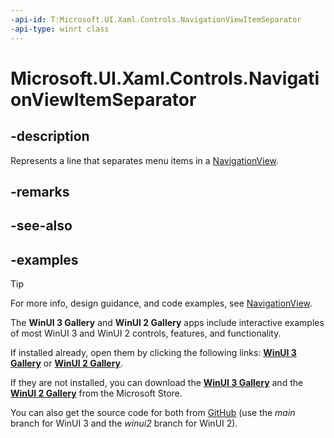 ```yaml
---
-api-id: T:Microsoft.UI.Xaml.Controls.NavigationViewItemSeparator
-api-type: winrt class
---
```

<!-- Class syntax.
public class NavigationViewItemSeparator : NavigationViewItemBase, NavigationViewItemBase
-->

# Microsoft.UI.Xaml.Controls.NavigationViewItemSeparator

## -description

Represents a line that separates menu items in a [NavigationView](navigationview.md).

## -remarks

## -see-also

## -examples

> [!TIP]
> For more info, design guidance, and code examples, see [NavigationView](/windows/apps/design/controls/navigationview).
>
> The **WinUI 3 Gallery** and **WinUI 2 Gallery** apps include interactive examples of most WinUI 3 and WinUI 2 controls, features, and functionality.
>
> If installed already, open them by clicking the following links: [**WinUI 3 Gallery**](winui3gallery:/item/NavigationView) or [**WinUI 2 Gallery**](winui2gallery:/item/NavigationView).
>
> If they are not installed, you can download the [**WinUI 3 Gallery**](https://www.microsoft.com/store/productId/9P3JFPWWDZRC) and the [**WinUI 2 Gallery**](https://www.microsoft.com/store/productId/9MSVH128X2ZT) from the Microsoft Store.
>
> You can also get the source code for both from [GitHub](https://github.com/Microsoft/WinUI-Gallery) (use the *main* branch for WinUI 3 and the *winui2* branch for WinUI 2).

